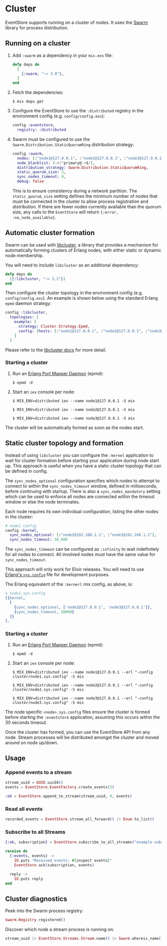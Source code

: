# Cluster

EventStore supports running on a cluster of nodes. It uses the [Swarm](https://hex.pm/packages/swarm) library for process distribution.

## Running on a cluster

1. Add `:swarm` as a dependency in your `mix.exs` file:

      ```elixir
      defp deps do
        [
          {:swarm, "~> 3.0"},
        ]
      end
      ```

2. Fetch the dependencies:

      ```console
      $ mix deps.get
      ```

3. Configure the EventStore to use the `:distributed` registry in the environment config (e.g. `config/config.exs`):

      ```elixir
      config :eventstore,
        registry: :distributed
      ```

4. Swarm must be configured to use the `Swarm.Distribution.StaticQuorumRing` distribution strategy:

      ```elixir
      config :swarm,
        nodes: [:"node1@127.0.0.1", :"node2@127.0.0.1", :"node3@127.0.0.1"],
        node_blacklist: [~r/^primary@.+$/],
        distribution_strategy: Swarm.Distribution.StaticQuorumRing,
        static_quorum_size: 2,
        sync_nodes_timeout: 0,
        debug: false
      ```

    This is to ensure consistency during a network partition. The `static_quorum_size` setting defines the minimum number of nodes that must be connected in the cluster to allow process registration and distribution. If there are fewer nodes currently available than the quorum size, any calls to the `EventStore` will return `{:error, :no_node_available}`.

## Automatic cluster formation

Swarm can be used with [libcluster](https://github.com/bitwalker/libcluster), a library that provides a mechanism for automatically forming clusters of Erlang nodes, with either static or dynamic node membership.

You will need to include `libcluster` as an additional dependency:

```elixir
defp deps do
  [{:libcluster, "~> 2.2"}]
end
```

Then configure the cluster topology in the environment config (e.g. `config/config.exs`). An example is shown below using the standard Erlang `epmd` daemon strategy:

```elixir
config :libcluster,
  topologies: [
    example: [
      strategy: Cluster.Strategy.Epmd,
      config: [hosts: [:"node1@127.0.0.1", :"node2@127.0.0.1", :"node3@127.0.0.1"]],
    ]
  ]
```

Please refer to the [libcluster docs](https://hexdocs.pm/libcluster/) for more detail.

### Starting a cluster

  1. Run an [Erlang Port Mapper Daemon](http://erlang.org/doc/man/epmd.html) (epmd):

      ```console
      $ epmd -d
      ```

  2. Start an `iex` console per node:

      ```console
      $ MIX_ENV=distributed iex --name node1@127.0.0.1 -S mix
      ```

      ```console
      $ MIX_ENV=distributed iex --name node2@127.0.0.1 -S mix
      ```

      ```console
      $ MIX_ENV=distributed iex --name node3@127.0.0.1 -S mix
      ```

The cluster will be automatically formed as soon as the nodes start.     

## Static cluster topology and formation

Instead of using `libcluster` you can configure the `:kernel` application to wait for cluster formation before starting your application during node start up. This approach is useful when you have a static cluster topology that can be defined in config.

The `sync_nodes_optional` configuration specifies which nodes to attempt to connect to within the `sync_nodes_timeout` window, defined in milliseconds, before continuing with startup. There is also a `sync_nodes_mandatory` setting which can be used to enforce all nodes are connected within the timeout window or else the node terminates.

Each node requires its own individual configuration, listing the other nodes in the cluster:

```elixir
# node1 config
config :kernel,
  sync_nodes_optional: [:"node2@192.168.1.1", :"node3@192.168.1.2"],
  sync_nodes_timeout: 30_000
```

The `sync_nodes_timeout` can be configured as `:infinity` to wait indefinitely for all nodes to
connect. All involved nodes must have the same value for `sync_nodes_timeout`.

This approach will only work for Elixir releases. You will need to use [Erlang's `sys.config`](http://erlang.org/doc/man/config.html) file for development purposes.

The Erlang equivalent of the `:kernerl` mix config, as above, is:

```erlang
% node1.sys.config
[{kernel,
  [
    {sync_nodes_optional, ['node2@127.0.0.1', 'node3@127.0.0.1']},
    {sync_nodes_timeout, 30000}
  ]}
].
```

### Starting a cluster

  1. Run an [Erlang Port Mapper Daemon](http://erlang.org/doc/man/epmd.html) (epmd):

      ```console
      $ epmd -d
      ```

  2. Start an `iex` console per node:

      ```console
      $ MIX_ENV=distributed iex --name node1@127.0.0.1 --erl "-config cluster/node1.sys.config" -S mix
      ```

      ```console
      $ MIX_ENV=distributed iex --name node2@127.0.0.1 --erl "-config cluster/node2.sys.config" -S mix
      ```

      ```console
      $ MIX_ENV=distributed iex --name node3@127.0.0.1 --erl "-config cluster/node3.sys.config" -S mix
      ```

The node specific `<node>.sys.config` files ensure the cluster is formed before starting the `:eventstore` application, assuming this occurs within the 30 seconds timeout.

Once the cluster has formed, you can use the EventStore API from any node. Stream processes will be distributed amongst the cluster and moved around on node up/down.

## Usage

### Append events to a stream

```elixir
stream_uuid = UUID.uuid4()
events = EventStore.EventFactory.create_events(3)

:ok = EventStore.append_to_stream(stream_uuid, 0, events)
```

### Read all events

```elixir
recorded_events = EventStore.stream_all_forward() |> Enum.to_list()
```

### Subscribe to all Streams

```elixir
{:ok, subscription} = EventStore.subscribe_to_all_streams("example-subscription", self(), start_from: :origin)

receive do
  {:events, events} ->
    IO.puts "Received events: #{inspect events}"
    EventStore.ack(subscription, events)

  reply ->
    IO.puts reply
end
```

## Cluster diagnostics

Peek into the Swarm process registry:

```elixir
Swarm.Registry.registered()
```

Discover which node a stream process is running on:

```elixir
stream_uuid |> EventStore.Streams.Stream.name() |> Swarm.whereis_name() |> node()
```
